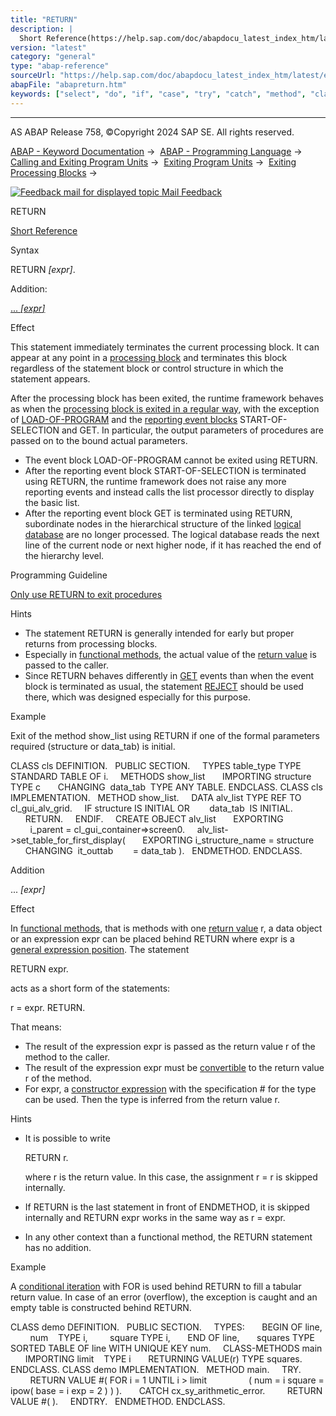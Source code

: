 ```yaml
---
title: "RETURN"
description: |
  Short Reference(https://help.sap.com/doc/abapdocu_latest_index_htm/latest/en-US/abapreturn_shortref.htm) Syntax RETURN expr. Addition: ... expr(#!ABAP_ONE_ADD@1@) Effect This statement immediately terminates the current processing block. It can appear at any point in a processin
version: "latest"
category: "general"
type: "abap-reference"
sourceUrl: "https://help.sap.com/doc/abapdocu_latest_index_htm/latest/en-US/abapreturn.htm"
abapFile: "abapreturn.htm"
keywords: ["select", "do", "if", "case", "try", "catch", "method", "class", "data", "types", "abapreturn"]
---
```


* * *

AS ABAP Release 758, ©Copyright 2024 SAP SE. All rights reserved.

[ABAP - Keyword Documentation](https://help.sap.com/doc/abapdocu_latest_index_htm/latest/en-US/abenabap.htm) →  [ABAP - Programming Language](https://help.sap.com/doc/abapdocu_latest_index_htm/latest/en-US/abenabap_reference.htm) →  [Calling and Exiting Program Units](https://help.sap.com/doc/abapdocu_latest_index_htm/latest/en-US/abenabap_execution.htm) →  [Exiting Program Units](https://help.sap.com/doc/abapdocu_latest_index_htm/latest/en-US/abenleave_program_units.htm) →  [Exiting Processing Blocks](https://help.sap.com/doc/abapdocu_latest_index_htm/latest/en-US/abenleave_processing_blocks.htm) → 

 [![](Mail.gif?object=Mail.gif "Feedback mail for displayed topic") Mail Feedback](mailto:f1_help@sap.com?subject=Feedback%20on%20ABAP%20Documentation&body=Document:%20RETURN%2C%20ABAPRETURN%2C%20758%0D%0A%0D%0AError:%0D%0A%0D%0A%0D%0A%0D%0ASuggestion%20for%20improvement:)

RETURN

[Short Reference](https://help.sap.com/doc/abapdocu_latest_index_htm/latest/en-US/abapreturn_shortref.htm)

Syntax

RETURN *\[*expr*\]*.

Addition:

[... *\[*expr*\]*](#!ABAP_ONE_ADD@1@)

Effect

This statement immediately terminates the current processing block. It can appear at any point in a [processing block](https://help.sap.com/doc/abapdocu_latest_index_htm/latest/en-US/abenprocessing_block_glosry.htm "Glossary Entry") and terminates this block regardless of the statement block or control structure in which the statement appears.

After the processing block has been exited, the runtime framework behaves as when the [processing block is exited in a regular way](https://help.sap.com/doc/abapdocu_latest_index_htm/latest/en-US/abenend_processing_blocks.htm), with the exception of [LOAD-OF-PROGRAM](https://help.sap.com/doc/abapdocu_latest_index_htm/latest/en-US/abapload-of-program.htm) and the [reporting event blocks](https://help.sap.com/doc/abapdocu_latest_index_htm/latest/en-US/abenreporting_event_glosry.htm "Glossary Entry") START-OF-SELECTION and GET. In particular, the output parameters of procedures are passed on to the bound actual parameters.

-   The event block LOAD-OF-PROGRAM cannot be exited using RETURN.
-   After the reporting event block START-OF-SELECTION is terminated using RETURN, the runtime framework does not raise any more reporting events and instead calls the list processor directly to display the basic list.
-   After the reporting event block GET is terminated using RETURN, subordinate nodes in the hierarchical structure of the linked [logical database](https://help.sap.com/doc/abapdocu_latest_index_htm/latest/en-US/abenlogical_data_base_glosry.htm "Glossary Entry") are no longer processed. The logical database reads the next line of the current node or next higher node, if it has reached the end of the hierarchy level.

Programming Guideline

[Only use RETURN to exit procedures](https://help.sap.com/doc/abapdocu_latest_index_htm/latest/en-US/abenexit_procedure_guidl.htm "Guideline")

Hints

-   The statement RETURN is generally intended for early but proper returns from processing blocks.
-   Especially in [functional methods](https://help.sap.com/doc/abapdocu_latest_index_htm/latest/en-US/abenfunctional_method_glosry.htm "Glossary Entry"), the actual value of the [return value](https://help.sap.com/doc/abapdocu_latest_index_htm/latest/en-US/abenreturn_value_glosry.htm "Glossary Entry") is passed to the caller.
-   Since RETURN behaves differently in [GET](https://help.sap.com/doc/abapdocu_latest_index_htm/latest/en-US/abapget-.htm) events than when the event block is terminated as usual, the statement [REJECT](https://help.sap.com/doc/abapdocu_latest_index_htm/latest/en-US/abapreject_shortref.htm) should be used there, which was designed especially for this purpose.

Example

Exit of the method show\_list using RETURN if one of the formal parameters required (structure or data\_tab) is initial.

CLASS cls DEFINITION.
  PUBLIC SECTION.
    TYPES table\_type TYPE STANDARD TABLE OF i.
    METHODS show\_list
      IMPORTING structure TYPE c
      CHANGING  data\_tab  TYPE ANY TABLE.
ENDCLASS.
CLASS cls IMPLEMENTATION.
  METHOD show\_list.
    DATA alv\_list TYPE REF TO cl\_gui\_alv\_grid.
    IF structure IS INITIAL OR
       data\_tab  IS INITIAL.
      RETURN.
    ENDIF.
    CREATE OBJECT alv\_list
      EXPORTING
        i\_parent = cl\_gui\_container=>screen0.
    alv\_list->set\_table\_for\_first\_display(
      EXPORTING i\_structure\_name = structure
      CHANGING  it\_outtab        = data\_tab ).
  ENDMETHOD.
ENDCLASS.

Addition   

... *\[*expr*\]*

Effect

In [functional methods](https://help.sap.com/doc/abapdocu_latest_index_htm/latest/en-US/abenfunctional_method_glosry.htm "Glossary Entry"), that is methods with one [return value](https://help.sap.com/doc/abapdocu_latest_index_htm/latest/en-US/abenreturn_value_glosry.htm "Glossary Entry") r, a data object or an expression expr can be placed behind RETURN where expr is a [general expression position](https://help.sap.com/doc/abapdocu_latest_index_htm/latest/en-US/abengeneral_expr_position_glosry.htm "Glossary Entry"). The statement

RETURN expr.

acts as a short form of the statements:

r = expr.
RETURN.

That means:

-   The result of the expression expr is passed as the return value r of the method to the caller.
-   The result of the expression expr must be [convertible](https://help.sap.com/doc/abapdocu_latest_index_htm/latest/en-US/abenconvertible_glosry.htm "Glossary Entry") to the return value r of the method.
-   For expr, a [constructor expression](https://help.sap.com/doc/abapdocu_latest_index_htm/latest/en-US/abenconstructor_expression_glosry.htm "Glossary Entry") with the specification # for the type can be used. Then the type is inferred from the return value r.

Hints

-   It is possible to write
    
    RETURN r.
    
    where r is the return value. In this case, the assignment r = r is skipped internally.
    
-   If RETURN is the last statement in front of ENDMETHOD, it is skipped internally and RETURN expr works in the same way as r = expr.
-   In any other context than a functional method, the RETURN statement has no addition.

Example

A [conditional iteration](https://help.sap.com/doc/abapdocu_latest_index_htm/latest/en-US/abenfor_conditional.htm) with FOR is used behind RETURN to fill a tabular return value. In case of an error (overflow), the exception is caught and an empty table is constructed behind RETURN.

CLASS demo DEFINITION.
  PUBLIC SECTION.
    TYPES:
      BEGIN OF line,
        num    TYPE i,
        square TYPE i,
      END OF line,
      squares TYPE SORTED TABLE OF line WITH UNIQUE KEY num.
    CLASS-METHODS main
      IMPORTING limit    TYPE i
      RETURNING VALUE(r) TYPE squares.
ENDCLASS.
CLASS demo IMPLEMENTATION.
  METHOD main.
    TRY.
        RETURN VALUE #( FOR i = 1 UNTIL i > limit
                ( num = i square = ipow( base = i exp = 2 ) ) ).
      CATCH cx\_sy\_arithmetic\_error.
        RETURN VALUE #( ).
    ENDTRY.
  ENDMETHOD.
ENDCLASS.